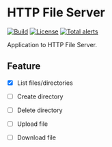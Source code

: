 # HTTP File Server

[![Build](https://github.com/donghoon-khan/http-file-server/actions/workflows/build.yml/badge.svg)](https://github.com/donghoon-khan/http-file-server/actions/workflows/build.yml)
[![License](https://img.shields.io/badge/License-Apache%202.0-blue.svg)](https://opensource.org/licenses/Apache-2.0)
[![Total alerts](https://img.shields.io/lgtm/alerts/g/donghoon-khan/http-file-server.svg?logo=lgtm&logoWidth=18)](https://lgtm.com/projects/g/donghoon-khan/http-file-server/alerts/)

Application to HTTP File Server.

## Feature

- [x] List files/directories
- [ ] Create directory
- [ ] Delete directory
- [ ] Upload file
- [ ] Download file
  